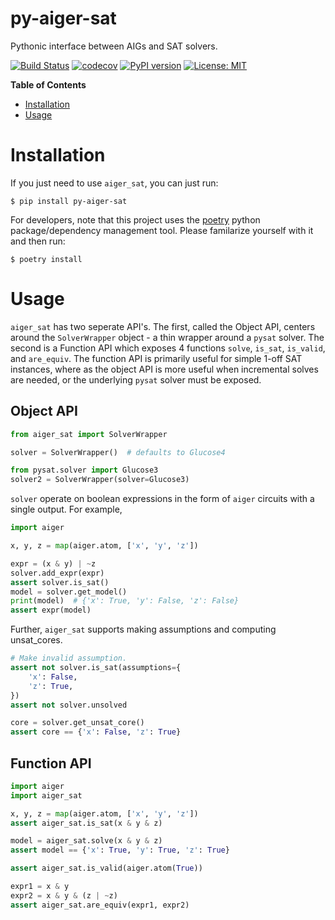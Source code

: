 # py-aiger-sat
Pythonic interface between AIGs and SAT solvers.

[![Build Status](https://cloud.drone.io/api/badges/mvcisback/py-aiger-sat/status.svg)](https://cloud.drone.io/mvcisback/py-aiger-sat)
[![codecov](https://codecov.io/gh/mvcisback/py-aiger-sat/branch/master/graph/badge.svg)](https://codecov.io/gh/mvcisback/py-aiger-sat)
[![PyPI version](https://badge.fury.io/py/py-aiger-sat.svg)](https://badge.fury.io/py/py-aiger-sat)
[![License: MIT](https://img.shields.io/badge/License-MIT-yellow.svg)](https://opensource.org/licenses/MIT)

<!-- markdown-toc start - Don't edit this section. Run M-x markdown-toc-generate-toc again -->
**Table of Contents**

- [Installation](#installation)
- [Usage](#usage)

<!-- markdown-toc end -->


# Installation

If you just need to use `aiger_sat`, you can just run:

`$ pip install py-aiger-sat`

For developers, note that this project uses the
[poetry](https://poetry.eustace.io/) python package/dependency
management tool. Please familarize yourself with it and then
run:

`$ poetry install`

# Usage

`aiger_sat` has two seperate API's. The first, called the Object API,
centers around the `SolverWrapper` object - a thin wrapper around a
`pysat` solver. The second is a Function API which exposes 4 functions
`solve`, `is_sat`, `is_valid`, and `are_equiv`. The function API is
primarily useful for simple 1-off SAT instances, where as the object
API is more useful when incremental solves are needed, or the
underlying `pysat` solver must be exposed.

## Object API

```python
from aiger_sat import SolverWrapper

solver = SolverWrapper()  # defaults to Glucose4

from pysat.solver import Glucose3
solver2 = SolverWrapper(solver=Glucose3)
```

`solver` operate on boolean expressions in the form of `aiger`
circuits with a single output. For example,


```python
import aiger

x, y, z = map(aiger.atom, ['x', 'y', 'z'])

expr = (x & y) | ~z
solver.add_expr(expr)
assert solver.is_sat()
model = solver.get_model()
print(model)  # {'x': True, 'y': False, 'z': False}
assert expr(model)
```

Further, `aiger_sat` supports making assumptions and computing
unsat_cores.

```python
# Make invalid assumption.
assert not solver.is_sat(assumptions={
    'x': False,
    'z': True,
})
assert not solver.unsolved

core = solver.get_unsat_core()
assert core == {'x': False, 'z': True}
```

## Function API

```python
import aiger
import aiger_sat

x, y, z = map(aiger.atom, ['x', 'y', 'z'])
assert aiger_sat.is_sat(x & y & z)

model = aiger_sat.solve(x & y & z)
assert model == {'x': True, 'y': True, 'z': True}

assert aiger_sat.is_valid(aiger.atom(True))

expr1 = x & y
expr2 = x & y & (z | ~z)
assert aiger_sat.are_equiv(expr1, expr2)
```
